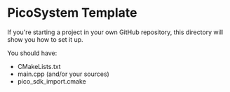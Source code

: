 # PicoSystem Template

If you're starting a project in your own GitHub repository, this directory will show you how to set it up.

You should have:

- CMakeLists.txt
- main.cpp (and/or your sources)
- pico_sdk_import.cmake